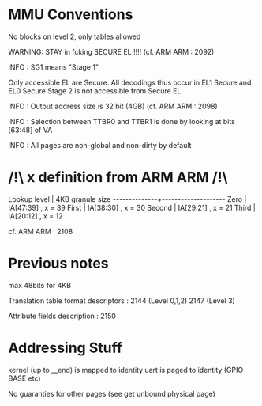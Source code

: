 # MMU Conventions #

No blocks on level 2, only tables allowed

WARNING: STAY in fcking SECURE EL !!!! (cf. ARM ARM : 2092)

INFO : SG1 means "Stage 1"

Only accessible EL are Secure. All decodings thus occur in EL1 Secure and EL0 Secure
Stage 2 is not accessible from Secure EL.

INFO : Output address size is 32 bit (4GB) (cf. ARM ARM : 2098)

INFO : Selection between TTBR0 and TTBR1 is done by looking at bits [63:48] of VA

INFO : All pages are non-global and non-dirty by default

# /!\ x definition from ARM ARM /!\ #

Lookup level  |  4KB granule size
--------------+--------------------
Zero          |  IA[47:39] , x = 39
First         |  IA[38:30] , x = 30
Second        |  IA[29:21] , x = 21
Third         |  IA[20:12] , x = 12

cf. ARM ARM : 2108

# Previous notes #

max 48bits for 4KB

Translation table format descriptors : 2144 (Level 0,1,2)
                                       2147 (Level 3)

Attribute fields description : 2150

# Addressing Stuff #

kernel (up to __end) is mapped to identity
uart is paged to identity (GPIO BASE etc)

No guaranties for other pages (see get unbound physical page)
